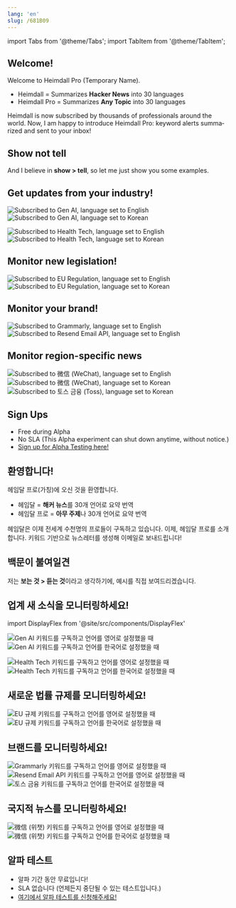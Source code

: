 ```yaml
---
lang: 'en'
slug: /681B09
---
```


import Tabs from '@theme/Tabs';
import TabItem from '@theme/TabItem';

<Tabs groupId='lang' queryString>
<TabItem value='en' label='English 🇺🇸' lang='en-US' default>
<div lang='en-US'>

## Welcome!

Welcome to Heimdall Pro (Temporary Name).

- Heimdall = Summarizes **Hacker News** into 30 languages
- Heimdall Pro = Summarizes **Any Topic** into 30 languages

Heimdall is now subscribed by thousands of professionals around the world. Now, I am happy to introduce Heimdall Pro: keyword alerts summarized and sent to your inbox!

## Show not tell

And I believe in **show > tell**, so let me just show you some examples.

## Get updates from your industry!

<DisplayFlex>

![Subscribed to Gen AI, language set to English](../assets/A5DBEF.png)
![Subscribed to Gen AI, language set to Korean](../assets/88DC46.png)

</DisplayFlex>

<DisplayFlex>

![Subscribed to Health Tech, language set to English](../assets/C8CAE4.png)
![Subscribed to Health Tech, language set to Korean](../assets/DF1B4D.png)

</DisplayFlex>

## Monitor new legislation!

<DisplayFlex>

![Subscribed to EU Regulation, language set to English](../assets/837D67.png)
![Subscribed to EU Regulation, language set to Korean](../assets/668133.png)

</DisplayFlex>

## Monitor your brand!

<DisplayFlex>

![Subscribed to Grammarly, language set to English](../assets/B14106.png)
![Subscribed to Resend Email API, language set to English](../assets/6663B1.png)

</DisplayFlex>

## Monitor region-specific news

<DisplayFlex>

![Subscribed to 微信 (WeChat), language set to English](../assets/BE0D31.png)
![Subscribed to 微信 (WeChat), language set to Korean](../assets/547EE5.png)
![Subscribed to 토스 금융 (Toss), language set to Korean](../assets/F7C4EE.png)

</DisplayFlex>

## Sign Ups

- Free during Alpha
- No SLA (This Alpha experiment can shut down anytime, without notice.)
- [Sign up for Alpha Testing here!](https://airtable.com/appLfbX7pNQxpBx00/shrkP8rkkbJxpBWE6)

</div>
</TabItem>
<TabItem value='ko' label='한국어 🇰🇷' lang='ko-KR'>
<div lang='ko-KR'>

## 환영합니다!

헤임달 프로(가칭)에 오신 것을 환영합니다.

- 헤임달 = **해커 뉴스**를 30개 언어로 요약 번역
- 헤임달 프로 = **아무 주제**나 30개 언어로 요약 번역

헤임달은 이제 전세계 수천명의 프로들이 구독하고 있습니다. 이제, 헤임달 프로를 소개합니다. 키워드 기반으로 뉴스레터를 생성해 이메일로 보내드립니다!

## 백문이 불여일견

저는 **보는 것 > 듣는 것**이라고 생각하기에, 예시를 직접 보여드리겠습니다.

## 업계 새 소식을 모니터링하세요!

import DisplayFlex from '@site/src/components/DisplayFlex'

<DisplayFlex>

![Gen AI 키워드를 구독하고 언어를 영어로 설정했을 때](../assets/A5DBEF.png)
![Gen AI 키워드를 구독하고 언어를 한국어로 설정했을 때](../assets/88DC46.png)

</DisplayFlex>

<DisplayFlex>

![Health Tech 키워드를 구독하고 언어를 영어로 설정했을 때](../assets/C8CAE4.png)
![Health Tech 키워드를 구독하고 언어를 한국어로 설정했을 때](../assets/DF1B4D.png)

</DisplayFlex>

## 새로운 법률 규제를 모니터링하세요!

<DisplayFlex>

![EU 규제 키워드를 구독하고 언어를 영어로 설정했을 때](../assets/837D67.png)
![EU 규제 키워드를 구독하고 언어를 한국어로 설정했을 때](../assets/668133.png)

</DisplayFlex>

## 브랜드를 모니터링하세요!

<DisplayFlex>

![Grammarly 키워드를 구독하고 언어를 영어로 설정했을 때](../assets/B14106.png)
![Resend Email API 키워드를 구독하고 언어를 영어로 설정했을 때](../assets/6663B1.png)
![토스 금융 키워드를 구독하고 언어를 한국어로 설정했을 때](../assets/F7C4EE.png)

</DisplayFlex>

## 국지적 뉴스를 모니터링하세요!

<DisplayFlex>

![微信 (위챗) 키워드를 구독하고 언어를 영어로 설정했을 때](../assets/BE0D31.png)
![微信 (위챗) 키워드를 구독하고 언어를 한국어로 설정했을 때](../assets/547EE5.png)

</DisplayFlex>

## 알파 테스트

- 알파 기간 동안 무료입니다!
- SLA 없습니다 (언제든지 중단될 수 있는 테스트입니다.)
- [여기에서 알파 테스트를 신청해주세요!](https://airtable.com/appLfbX7pNQxpBx00/shrkP8rkkbJxpBWE6)

</div>
</TabItem>
</Tabs>
